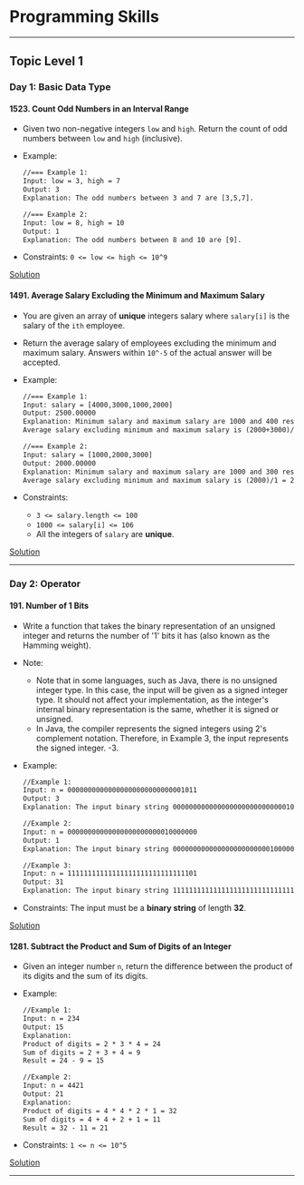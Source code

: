 # Programming Skills

---

## Topic Level 1

### Day 1: Basic Data Type

#### 1523. Count Odd Numbers in an Interval Range

- Given two non-negative integers `low` and `high`. Return the count of odd numbers between `low` and `high` (inclusive).
- Example:

  ```txt
  //=== Example 1:
  Input: low = 3, high = 7
  Output: 3
  Explanation: The odd numbers between 3 and 7 are [3,5,7].

  //=== Example 2:
  Input: low = 8, high = 10
  Output: 1
  Explanation: The odd numbers between 8 and 10 are [9].
  ```

- Constraints:
    `0 <= low <= high <= 10^9`

[Solution](Solutions/problem-1523.js)

#### 1491. Average Salary Excluding the Minimum and Maximum Salary

- You are given an array of **unique** integers salary where `salary[i]` is the salary of the `ith` employee.

- Return the average salary of employees excluding the minimum and maximum salary. Answers within `10^-5` of the actual answer will be accepted.
- Example:

  ```txt
  //=== Example 1:
  Input: salary = [4000,3000,1000,2000]
  Output: 2500.00000
  Explanation: Minimum salary and maximum salary are 1000 and 400 respectively.
  Average salary excluding minimum and maximum salary is (2000+3000)/2 = 2500

  //=== Example 2:
  Input: salary = [1000,2000,3000]
  Output: 2000.00000
  Explanation: Minimum salary and maximum salary are 1000 and 300 respectively.
  Average salary excluding minimum and maximum salary is (2000)/1 = 2000
  ```

- Constraints:
  - `3 <= salary.length <= 100`
  - `1000 <= salary[i] <= 106`
  - All the integers of `salary` are **unique**.

[Solution](Solutions/problem-1491.js)

---

### Day 2: Operator

#### 191. Number of 1 Bits

- Write a function that takes the binary representation of an unsigned integer and returns the number of '1' bits it has (also known as the Hamming weight).

- Note:
  - Note that in some languages, such as Java, there is no unsigned integer type. In this case, the input will be given as a signed integer type. It should not affect your implementation, as the integer's internal binary representation is the same, whether it is signed or unsigned.
  - In Java, the compiler represents the signed integers using 2's complement notation. Therefore, in Example 3, the input represents the signed integer. -3.

- Example:

  ```txt
  //Example 1:
  Input: n = 00000000000000000000000000001011
  Output: 3
  Explanation: The input binary string 00000000000000000000000000001011 has a total of three '1' bits.
  
  //Example 2:
  Input: n = 00000000000000000000000010000000
  Output: 1
  Explanation: The input binary string 00000000000000000000000010000000 has a total of one '1' bit.
  
  //Example 3:
  Input: n = 11111111111111111111111111111101
  Output: 31
  Explanation: The input binary string 11111111111111111111111111111101 has a total of thirty one '1' bits.
  ```

- Constraints:
  The input must be a **binary string** of length **32**.

[Solution](Solutions/problem-191.js)

#### 1281. Subtract the Product and Sum of Digits of an Integer

- Given an integer number `n`, return the difference between the product of its digits and the sum of its digits.

- Example:

  ```txt
  //Example 1:
  Input: n = 234
  Output: 15 
  Explanation: 
  Product of digits = 2 * 3 * 4 = 24 
  Sum of digits = 2 + 3 + 4 = 9 
  Result = 24 - 9 = 15
  
  //Example 2:
  Input: n = 4421
  Output: 21
  Explanation: 
  Product of digits = 4 * 4 * 2 * 1 = 32 
  Sum of digits = 4 + 4 + 2 + 1 = 11 
  Result = 32 - 11 = 21
  ```

- Constraints:
  `1 <= n <= 10^5`

[Solution](Solutions/problem-1281.js)

---
